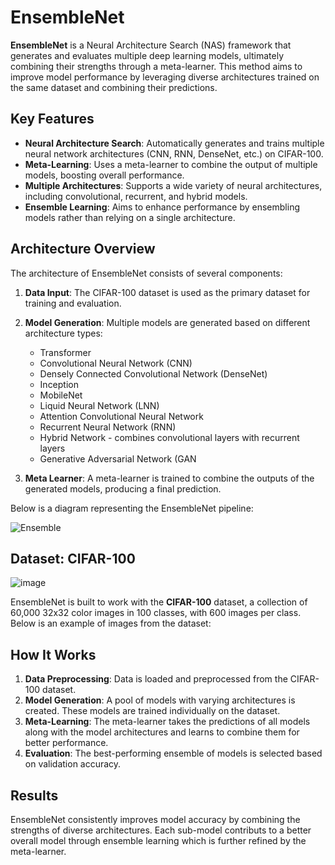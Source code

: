 # EnsembleNet

**EnsembleNet** is a Neural Architecture Search (NAS) framework that generates and evaluates multiple deep learning models, ultimately combining their strengths through a meta-learner. This method aims to improve model performance by leveraging diverse architectures trained on the same dataset and combining their predictions.

## Key Features
- **Neural Architecture Search**: Automatically generates and trains multiple neural network architectures (CNN, RNN, DenseNet, etc.) on CIFAR-100.
- **Meta-Learning**: Uses a meta-learner to combine the output of multiple models, boosting overall performance.
- **Multiple Architectures**: Supports a wide variety of neural architectures, including convolutional, recurrent, and hybrid models.
- **Ensemble Learning**: Aims to enhance performance by ensembling models rather than relying on a single architecture.

## Architecture Overview
The architecture of EnsembleNet consists of several components:

1. **Data Input**: The CIFAR-100 dataset is used as the primary dataset for training and evaluation.
2. **Model Generation**: Multiple models are generated based on different architecture types:
   - Transformer
   - Convolutional Neural Network (CNN)
   - Densely Connected Convolutional Network (DenseNet)
   - Inception
   - MobileNet
   - Liquid Neural Network (LNN)
   - Attention Convolutional Neural Network
   - Recurrent Neural Network (RNN)
   - Hybrid Network - combines convolutional layers with recurrent layers
   - Generative Adversarial Network (GAN
   
   
4. **Meta Learner**: A meta-learner is trained to combine the outputs of the generated models, producing a final prediction.

Below is a diagram representing the EnsembleNet pipeline:

![Ensemble](https://github.com/user-attachments/assets/40c4cb9c-59af-4eed-b2bb-48f256192d1a)

## Dataset: CIFAR-100

![image](https://github.com/user-attachments/assets/82c13d68-fa97-4906-bfcc-3debe2f34234)

EnsembleNet is built to work with the **CIFAR-100** dataset, a collection of 60,000 32x32 color images in 100 classes, with 600 images per class. Below is an example of images from the dataset:


## How It Works

1. **Data Preprocessing**: Data is loaded and preprocessed from the CIFAR-100 dataset.
2. **Model Generation**: A pool of models with varying architectures is created. These models are trained individually on the dataset.
3. **Meta-Learning**: The meta-learner takes the predictions of all models along with the model architectures and learns to combine them for better performance.
4. **Evaluation**: The best-performing ensemble of models is selected based on validation accuracy.

## Results

EnsembleNet consistently improves model accuracy by combining the strengths of diverse
architectures. Each sub-model contributs to a better overall model through ensemble learning
which is further refined by the meta-learner. 
